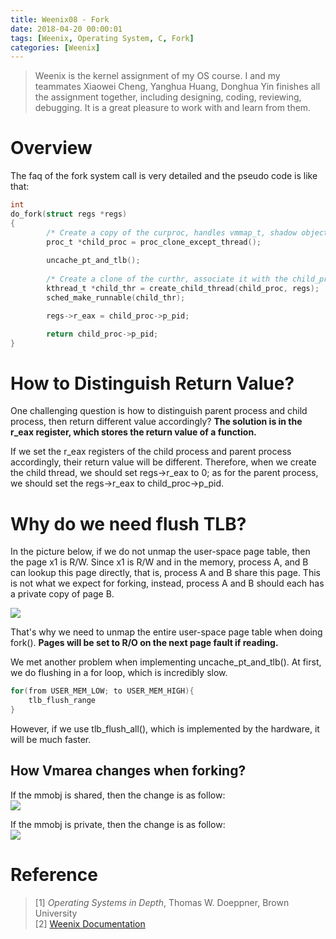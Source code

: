 ```yaml
---
title: Weenix08 - Fork
date: 2018-04-20 00:00:01
tags: [Weenix, Operating System, C, Fork]
categories: [Weenix]
---
```



> Weenix is the kernel assignment of my OS course. I and my teammates Xiaowei Cheng, Yanghua Huang, Donghua Yin finishes all the assignment together, including designing, coding, reviewing, debugging. It is a great pleasure to work with and learn from them.

# Overview
The faq of the fork system call is very detailed and the pseudo code is like that:
```C
int
do_fork(struct regs *regs)
{
        /* Create a copy of the curproc, handles vmmap_t, shadow object, etc accordingly. */
        proc_t *child_proc = proc_clone_except_thread();
       
        uncache_pt_and_tlb();
        
        /* Create a clone of the curthr, associate it with the child_proc */
        kthread_t *child_thr = create_child_thread(child_proc, regs);
        sched_make_runnable(child_thr);

        regs->r_eax = child_proc->p_pid;

        return child_proc->p_pid;       
}
```

# How to Distinguish Return Value?
One challenging question is how to distinguish parent process and child process, then return different value accordingly? **The solution is in the r_eax register, which stores the return value of a function.** 

If we set the r_eax registers of the child process and parent process accordingly, their return value will be different. Therefore, when we create the child thread, we should set regs->r_eax to 0; as for the parent process, we should set the regs->r_eax to child_proc->p_pid. 

# Why do we need flush TLB?
In the picture below, if we do not unmap the user-space page table, then the page x1 is R/W. Since x1 is R/W and in the memory, process A, and B can lookup this page directly, that is, process A and B share this page. This is not what we expect for forking, instead, process A and B should each has a private copy of page B.  

<img src="https://bitbucket.org/LarryTaoWang/pictureofblog/raw/master/Weenix/Weenix09%20-%20Fork/Fork-Unmap-User-space.png">

That's why we need to unmap the entire user-space page table when doing fork(). **Pages will be set to R/O on the next page fault if reading.**


We met another problem when implementing uncache_pt_and_tlb(). At first, we do flushing in a for loop, which is incredibly slow. 
```C
for(from USER_MEM_LOW; to USER_MEM_HIGH){
    tlb_flush_range
}
```

However, if we use tlb_flush_all(), which is implemented by the hardware, it will be much faster.

## How Vmarea changes when forking?
If the mmobj is shared, then the change is as follow:  
<img src="https://bitbucket.org/LarryTaoWang/pictureofblog/raw/master/Weenix/Weenix09%20-%20Fork/Fork(Shared).png">

If the mmobj is private, then the change is as follow:  
<img src="https://bitbucket.org/LarryTaoWang/pictureofblog/raw/master/Weenix/Weenix09%20-%20Fork/Fork(Private).png">


# Reference
> [1] _Operating Systems in Depth_, Thomas W. Doeppner, Brown University  
> [2] [Weenix Documentation
](https://cs.brown.edu/courses/cs167/content/weenix-doc.pdf)